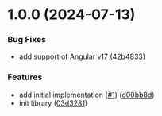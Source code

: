 # 1.0.0 (2024-07-13)


### Bug Fixes

* add support of Angular v17 ([42b4833](https://github.com/ms-dosx86/ng-error-handlers/commit/42b4833474e238e87040b1926d28ea171fbe9517))


### Features

* add initial implementation ([#1](https://github.com/ms-dosx86/ng-error-handlers/issues/1)) ([d00bb8d](https://github.com/ms-dosx86/ng-error-handlers/commit/d00bb8d41c78919de92c5ce2e764d3bddf31cac7))
* init library ([03d3281](https://github.com/ms-dosx86/ng-error-handlers/commit/03d328174c243a5cf88be1926790793a2e51cf30))
